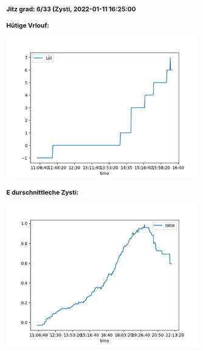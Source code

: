 ### Jitz grad: 6/33 (Zysti, 2022-01-11 16:25:00

### Hütige Vrlouf:
![Graph](Today.png)

### E durschnittleche Zysti:
![Graph](Zysti.png)